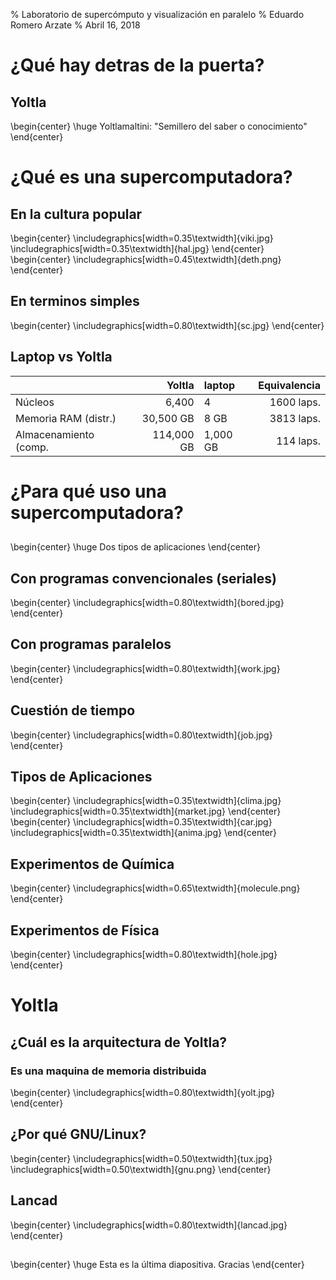 % Laboratorio de supercómputo y visualización en paralelo
% Eduardo Romero Arzate
% Abril 16, 2018

# ¿Qué hay detras de la puerta?
## Yoltla
\begin{center}
\huge Yoltlamaltini: "Semillero del saber o conocimiento"
\end{center}


#  ¿Qué es una supercomputadora?

## En la cultura popular
\begin{center}
\includegraphics[width=0.35\textwidth]{viki.jpg}
\includegraphics[width=0.35\textwidth]{hal.jpg}
\end{center}
\begin{center}
\includegraphics[width=0.45\textwidth]{deth.png}
\end{center}

## En terminos simples
\begin{center}
\includegraphics[width=0.80\textwidth]{sc.jpg}
\end{center}


##  Laptop vs Yoltla

|                       | Yoltla     | laptop   | Equivalencia |
| :---------------      | -----:     | :------- | -----:       |
| Núcleos               | 6,400      | 4        | 1600 laps.   |
| Memoria RAM  (distr.) | 30,500 GB  | 8 GB     | 3813 laps.   |
| Almacenamiento (comp. | 114,000 GB | 1,000 GB | 114  laps.   |

# ¿Para qué uso una supercomputadora?

##
\begin{center}
\huge Dos tipos de aplicaciones
\end{center}

## Con programas convencionales (seriales)
\begin{center}
\includegraphics[width=0.80\textwidth]{bored.jpg}
\end{center}

## Con programas  paralelos
\begin{center}
\includegraphics[width=0.80\textwidth]{work.jpg}
\end{center}

## Cuestión de tiempo
\begin{center}
\includegraphics[width=0.80\textwidth]{job.jpg}
\end{center}

## Tipos de Aplicaciones
\begin{center}
\includegraphics[width=0.35\textwidth]{clima.jpg}
\includegraphics[width=0.35\textwidth]{market.jpg}
\end{center}
\begin{center}
\includegraphics[width=0.35\textwidth]{car.jpg}
\includegraphics[width=0.35\textwidth]{anima.jpg}
\end{center}


## Experimentos de Química
\begin{center}
\includegraphics[width=0.65\textwidth]{molecule.png}
\end{center}

## Experimentos de Física
\begin{center}
\includegraphics[width=0.80\textwidth]{hole.jpg}
\end{center}

# Yoltla
## ¿Cuál es la arquitectura de Yoltla?
### Es una maquina de memoria distribuida
\begin{center}
\includegraphics[width=0.80\textwidth]{yolt.jpg}
\end{center}

## ¿Por qué GNU/Linux?
\begin{center}
\includegraphics[width=0.50\textwidth]{tux.jpg}
\includegraphics[width=0.50\textwidth]{gnu.png}
\end{center}

## Lancad
\begin{center}
\includegraphics[width=0.80\textwidth]{lancad.jpg}
\end{center}

##
\begin{center}
\huge Esta es la última diapositiva. Gracias
\end{center}


